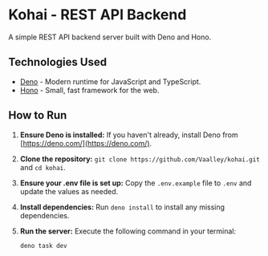 # Kohai - REST API Backend

A simple REST API backend server built with Deno and Hono.

## Technologies Used

- [Deno](https://deno.com/) -  Modern runtime for JavaScript and TypeScript.
- [Hono](https://hono.dev/) -  Small, fast framework for the web.

## How to Run

1. **Ensure Deno is installed:** If you haven't already, install Deno from [https://deno.com/](https://deno.com/).
2. **Clone the repository:**  `git clone https://github.com/Vaalley/kohai.git` and `cd kohai`.
3. **Ensure your .env file is set up:** Copy the `.env.example` file to `.env` and update the values as needed.
4. **Install dependencies:** Run `deno install` to install any missing dependencies.
5. **Run the server:** Execute the following command in your terminal:

   ```bash
   deno task dev
   ```
